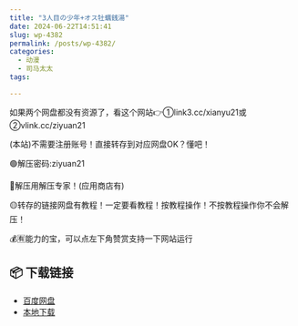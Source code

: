 ```yaml
---
title: "3人目の少年+オス牡蠣銭湯"
date: 2024-06-22T14:51:41
slug: wp-4382
permalink: /posts/wp-4382/
categories:
  - 动漫
  - 司马太太
tags:

---
```


如果两个网盘都没有资源了，看这个网站👉①link3.cc/xianyu21或②vlink.cc/ziyuan21

(本站)不需要注册账号！直接转存到对应网盘OK？懂吧！

🟢解压密码:ziyuan21

🔵解压用解压专家！(应用商店有)

🟡转存的链接网盘有教程！一定要看教程！按教程操作！不按教程操作你不会解压！

💰🈶能力的宝，可以点左下角赞赏支持一下网站运行

## 📦 下载链接
- [百度网盘](https://blziyuan21.com/pay-download/4382?key=d697c05ecb&down_id=0)
- [本地下载](https://blziyuan21.com/pay-download/4382?key=d697c05ecb&down_id=1)

